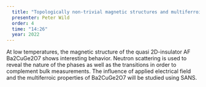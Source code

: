 ```yaml
---
  title: "Topologically non-trivial magnetic structures and multiferroic properties of Ba2CuGe2O7"
  presenter: Peter Wild
  order: 4
  time: "14:26"
  year: 2022
---
```

At low temperatures, the magnetic structure of the quasi 2D-insulator AF Ba2CuGe2O7 shows interesting behavior. Neutron scattering is used to reveal the nature of the phases as well as the transitions in order to complement bulk measurements. The influence of applied electrical field and the multiferroic properties of Ba2CuGe2O7 will be studied using SANS.